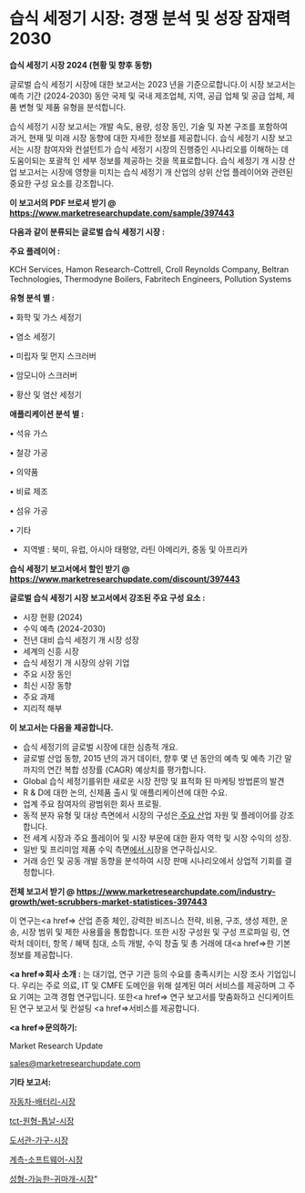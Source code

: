 # 습식 세정기 시장: 경쟁 분석 및 성장 잠재력 2030

<strong>습식 세정기 시장 2024 (현황 및 향후 동향)</strong>

글로벌 습식 세정기 시장에 대한 보고서는 2023 년을 기준으로합니다.이 시장 보고서는 예측 기간 (2024-2030) 동안 국제 및 국내 제조업체, 지역, 공급 업체 및 공급 업체, 제품 변형 및 제품 유형을 분석합니다.

습식 세정기 시장 보고서는 개발 속도, 용량, 성장 동인, 기술 및 자본 구조를 포함하여 과거, 현재 및 미래 시장 동향에 대한 자세한 정보를 제공합니다. 습식 세정기 시장 보고서는 시장 참여자와 컨설턴트가 습식 세정기 시장의 진행중인 시나리오를 이해하는 데 도움이되는 포괄적 인 세부 정보를 제공하는 것을 목표로합니다. 습식 세정기 개 시장 산업 보고서는 시장에 영향을 미치는 습식 세정기 개 산업의 상위 산업 플레이어와 관련된 중요한 구성 요소를 강조합니다.



<strong>이 보고서의 PDF 브로셔 받기 @ <a href=https://www.marketresearchupdate.com/sample/397443>https://www.marketresearchupdate.com/sample/397443</a></strong>



<strong>다음과 같이 분류되는 글로벌 습식 세정기 시장 :</strong>



<strong>주요 플레이어 :</strong>

KCH Services, Hamon Research-Cottrell, Croll Reynolds Company, Beltran Technologies, Thermodyne Boilers, Fabritech Engineers, Pollution Systems



<strong>유형 분석 별 :</strong>

• 화학 및 가스 세정기

• 염소 세정기

• 미립자 및 먼지 스크러버

• 암모니아 스크러버

• 황산 및 염산 세정기



<strong>애플리케이션 분석 별 :</strong>

• 석유 가스

• 철강 가공

• 의약품

• 비료 제조

• 섬유 가공

• 기타

<ul>
  <li>지역별 : 북미, 유럽, 아시아 태평양, 라틴 아메리카, 중동 및 아프리카</li>
</ul>


<strong>습식 세정기 보고서에서 할인 받기 @ <a href=https://www.marketresearchupdate.com/discount/397443>https://www.marketresearchupdate.com/discount/397443</a></strong>



<strong>글로벌 습식 세정기 시장 보고서에서 강조된 주요 구성 요소 :</strong>
<ul>
  <li>시장 현황 (2024)</li>
  <li>수익 예측 (2024-2030)</li>
  <li>전년 대비 습식 세정기 개 시장 성장</li>
  <li>세계의 신흥 시장</li>
  <li>습식 세정기 개 시장의 상위 기업</li>
  <li>주요 시장 동인</li>
  <li>최신 시장 동향</li>
  <li>주요 과제</li>
  <li>지리적 해부</li>
</ul>


<strong>이 보고서는 다음을 제공합니다.</strong>
<ul>
  <li>습식 세정기의 글로벌 시장에 대한 심층적 개요.</li>
  <li>글로벌 산업 동향, 2015 년의 과거 데이터, 향후 몇 년 동안의 예측 및 예측 기간 말까지의 연간 복합 성장률 (CAGR) 예상치를 평가합니다.</li>
  <li>Global 습식 세정기를위한 새로운 시장 전망 및 표적화 된 마케팅 방법론의 발견</li>
  <li>R &amp; D에 대한 논의, 신제품 출시 및 애플리케이션에 대한 수요.</li>
  <li>업계 주요 참여자의 광범위한 회사 프로필.</li>
  <li>동적 분자 유형 및 대상 측면에서 시장의 구성은<a href=> 주요 산</a>업 자원 및 플레이어를 강조합니다.</li>
  <li>전 세계 시장과 주요 플레이어 및 시장 부문에 대한 환자 역학 및 시장 수익의 성장.</li>
  <li>일반 및 프리미엄 제품 수익 측면<a href=>에서 시</a>장을 연구하십시오.</li>
  <li>거래 승인 및 공동 개발 동향을 분석하여 시장 판매 시나리오에서 상업적 기회를 결정합니다.</li>
</ul>



<strong>전체 보고서 받기 @ <a href=https://www.marketresearchupdate.com/industry-growth/wet-scrubbers-market-statistices-397443>https://www.marketresearchupdate.com/industry-growth/wet-scrubbers-market-statistices-397443</a></strong>

이 연구는<a href=> 산업 존중</a> 체인, 강력한 비즈니스 전략, 비용, 구조, 생성 제한, 운송, 시장 범위 및 제한 사용률을 통합합니다. 또한 시장 구성원 및 구성 프로파일 링, 연락처 데이터, 항목 / 혜택 침대, 소득 개발, 수익 창출 및 총 거래에 대<a href=>한 기본 </a>정보를 제공합니다.



<strong><a href=>회사 소</a>개 :</strong>
는 대기업, 연구 기관 등의 수요를 충족시키는 시장 조사 기업입니다. 우리는 주로 의료, IT 및 CMFE 도메인을 위해 설계된 여러 서비스를 제공하며 그 주요 기여는 고객 경험 연구입니다. 또한<a href=> 연구 보</a>고서를 맞춤화하고 신디케이트 된 연구 보고서 및 컨설팅 <a href=>서비스</a>를 제공합니다.



<strong><a href=>문의하기:</a></strong>

Market Research Update

sales@marketresearchupdate.com



<strong>기타 보고서:</strong>

<a href=https://www.linkedin.com/pulse/자동차-배터리-시장-세분화-연구-및-목표-고객2029년-analytics-alchemy-360-analysis/>자동차-배터리-시장</a>

<a href=https://www.linkedin.com/pulse/tct-원형-톱날-시장-세분화-연구-및-목표-고객2029년-isdailynews-j9qgf/>tct-원형-톱날-시장</a>

<a href=https://www.linkedin.com/pulse/도서관-가구-시장-세분화-연구-및-목표-고객2029년-analytics-alchemy-360-analysis-mykxf/>도서관-가구-시장</a>

<a href=https://www.linkedin.com/pulse/계측-소프트웨어-시장-세분화-연구-및-목표-고객2030년-consumer-connection-chronicles-24--khxef/>계측-소프트웨어-시장</a>

<a href=https://www.linkedin.com/pulse/성형-가능한-귀마개-시장-현재-및-미래-성장-2029-consumer-connection-chronicles-24--dukrf/>성형-가능한-귀마개-시장</a>"
